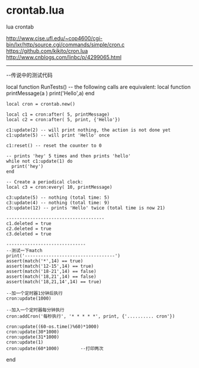 # crontab.lua
lua crontab


http://www.cise.ufl.edu/~cop4600/cgi-bin/lxr/http/source.cgi/commands/simple/cron.c
https://github.com/kikito/cron.lua
http://www.cnblogs.com/linbc/p/4299065.html


-------------------------------------------------------------------------------------------------------
--传说中的测试代码



local function RunTests()
	-- the following calls are equivalent:
	local function printMessage(a )
	  print('Hello',a)
	end

	local cron = crontab.new()

	local c1 = cron:after( 5, printMessage)
	local c2 = cron:after( 5, print, {'Hello'})

	c1:update(2) -- will print nothing, the action is not done yet
	c1:update(5) -- will print 'Hello' once

	c1:reset() -- reset the counter to 0

	-- prints 'hey' 5 times and then prints 'hello'
	while not c1:update(1) do
	  print('hey')
	end

	-- Create a periodical clock:
	local c3 = cron:every( 10, printMessage)

	c3:update(5) -- nothing (total time: 5)
	c3:update(4) -- nothing (total time: 9)
	c3:update(12) -- prints 'Hello' twice (total time is now 21)

	-------------------------------------
	c1.deleted = true
	c2.deleted = true
	c3.deleted = true

	------------------------------
	--测试一下match
	print('----------------------------------')
	assert(match('*',14) == true)
	assert(match('12-15',14) == true)
	assert(match('18-21',14) == false)
	assert(match('18,21',14) == false)
	assert(match('18,21,14',14) == true)

	--加一个定时器1分钟后执行
	cron:update(1000)

	--加入一个定时器每分钟执行
	cron:addCron('每秒执行', '* * * * *', print, {'.......... cron'})

	cron:update((60-os.time()%60)*1000)
	cron:update(30*1000)
	cron:update(31*1000)
	cron:update(1)
	cron:update(60*1000)		--打印两次
end
